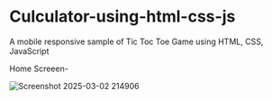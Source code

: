 ﻿# Culculator-using-html-css-js
 
A mobile responsive sample of Tic Toc Toe Game using HTML, CSS, JavaScript

Home Screeen-


![Screenshot 2025-03-02 214906](https://github.com/user-attachments/assets/ceae1460-d15e-411d-8fb4-2c1db48b4f86)
